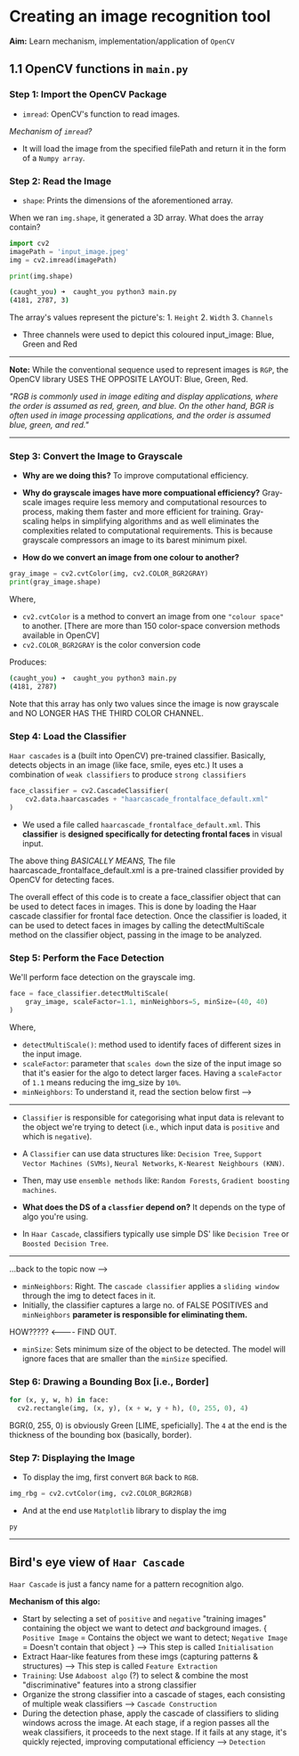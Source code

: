 # Creating an image recognition tool

**Aim:** Learn mechanism, implementation/application of `OpenCV`

## 1.1 OpenCV functions in `main.py`

### Step 1: Import the OpenCV Package

- `imread`: OpenCV's function to read images.

_Mechanism of `imread`?_

- It will load the image from the specified filePath and return it in the form of a `Numpy array`.

### Step 2: Read the Image

- `shape`: Prints the dimensions of the aforementioned array.

When we ran `img.shape`, it generated a 3D array. What does the array contain?

```py
import cv2
imagePath = 'input_image.jpeg'
img = cv2.imread(imagePath)

print(img.shape)
```

```sh
(caught_you) ➜  caught_you python3 main.py
(4181, 2787, 3)
```

The array's values represent the picture's: 1. `Height` 2. `Width` 3. `Channels`

- Three channels were used to depict this coloured input_image: Blue, Green and Red

---

**Note:** While the conventional sequence used to represent images is `RGP`, the OpenCV library USES THE OPPOSITE LAYOUT: Blue, Green, Red.

_"RGB is commonly used in image editing and display applications, where the order is assumed as red, green, and blue. On the other hand, BGR is often used in image processing applications, and the order is assumed blue, green, and red."_

---

### Step 3: Convert the Image to Grayscale

- **Why are we doing this?** To improve computational efficiency.
- **Why do grayscale images have more compuational efficiency?**
  Gray-scale images require less memory and computational resources to process, making them faster and more efficient for training.
  Gray-scaling helps in simplifying algorithms and as well eliminates the complexities related to computational requirements.
  This is because grayscale compressors an image to its barest minimum pixel.

- **How do we convert an image from one colour to another?**

```py
gray_image = cv2.cvtColor(img, cv2.COLOR_BGR2GRAY)
print(gray_image.shape)
```

Where,

- `cv2.cvtColor` is a method to convert an image from one `"colour space"` to another. [There are more than 150 color-space conversion methods available in OpenCV]
- `cv2.COLOR_BGR2GRAY` is the color conversion code

Produces:

```sh
(caught_you) ➜  caught_you python3 main.py
(4181, 2787)
```

Note that this array has only two values since the image is now grayscale and NO LONGER HAS THE THIRD COLOR CHANNEL.

### Step 4: Load the Classifier

`Haar cascades` is a (built into OpenCV) pre-trained classifier.
Basically, detects objects in an image (like face, smile, eyes etc.)
It uses a combination of `weak classifiers` to produce `strong classifiers`

```py
face_classifier = cv2.CascadeClassifier(
    cv2.data.haarcascades + "haarcascade_frontalface_default.xml"
)
```

- We used a file called `haarcascade_frontalface_default.xml`. This **classifier** is **designed specifically for detecting frontal faces** in visual input.

The above thing _BASICALLY MEANS,_
The file haarcascade_frontalface_default.xml is a pre-trained classifier provided by OpenCV for detecting faces.

The overall effect of this code is to create a face_classifier object that can be used to detect faces in images. This is done by loading the Haar cascade classifier for frontal face detection.
Once the classifier is loaded, it can be used to detect faces in images by calling the detectMultiScale method on the classifier object, passing in the image to be analyzed.

### Step 5: Perform the Face Detection

We'll perform face detection on the grayscale img.

```py
face = face_classifier.detectMultiScale(
    gray_image, scaleFactor=1.1, minNeighbors=5, minSize=(40, 40)
)
```

Where,

- `detectMultiScale()`: method used to identify faces of different sizes in the input image.
- `scaleFactor`: parameter that `scales down` the size of the input image so that it's easier for the algo to detect larger faces. Having a `scaleFactor` of `1.1` means reducing the img_size by `10%`.
- `minNeighbors`: To understand it, read the section below first -->

---

- `Classifier` is responsible for categorising what input data is relevant to the object we're trying to detect (i.e., which input data is `positive` and which is `negative`).

- A `Classifier` can use data structures like: `Decision Tree`, `Support Vector Machines (SVMs)`, `Neural Networks`, `K-Nearest Neighbours (KNN)`.
- Then, may use `ensemble methods` like: `Random Forests`, `Gradient boosting machines`.
- **What does the DS of a `classfier` depend on?** It depends on the type of algo you're using.

- In `Haar Cascade`, classifiers typically use simple DS' like `Decision Tree` or `Boosted Decision Tree`.

---

...back to the topic now -->

- `minNeighbors`: Right. The `cascade classifier` applies a `sliding window` through the img to detect faces in it.
- Initially, the classifier captures a large no. of FALSE POSITIVES and `minNeighbors` **parameter is responsible for eliminating them.**

HOW????? <---- FIND OUT.

- `minSize`: Sets minimum size of the object to be detected. The model will ignore faces that are smaller than the `minSize` specified.

### Step 6: Drawing a Bounding Box [i.e., Border]

```py
for (x, y, w, h) in face:
  cv2.rectangle(img, (x, y), (x + w, y + h), (0, 255, 0), 4)
```

BGR(0, 255, 0) is obviously Green [LIME, speficially].
The `4` at the end is the thickness of the bounding box (basically, border).

### Step 7: Displaying the Image

- To display the img, first convert `BGR` back to `RGB`.

```py
img_rbg = cv2.cvtColor(img, cv2.COLOR_BGR2RGB)
```

- And at the end use `Matplotlib` library to display the img

`py`

---

## Bird's eye view of `Haar Cascade`

`Haar Cascade` is just a fancy name for a pattern recognition algo.

**Mechanism of this algo:**

- Start by selecting a set of `positive` and `negative` "training images" containing the object we want to detect _and_ background images.
  { `Positive Image` = Contains the object we want to detect; `Negative Image` = Doesn't contain that object } --> This step is called `Initialisation`
- Extract Haar-like features from these imgs (capturing patterns & structures) --> This step is called `Feature Extraction`
- `Training`: Use `Adaboost algo` (?) to select & combine the most "discriminative" features into a strong classifier
- Organize the strong classifier into a cascade of stages, each consisting of multiple weak classifiers --> `Cascade Construction`
- During the detection phase, apply the cascade of classifiers to sliding windows across the image. At each stage, if a region passes all the weak classifiers, it proceeds to the next stage. If it fails at any stage, it's quickly rejected, improving computational efficiency --> `Detection`
